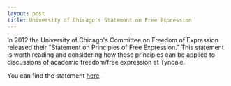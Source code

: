 ```yaml
---
layout: post
title: University of Chicago's Statement on Free Expression
---
```


In 2012 the University of Chicago's Committee on Freedom of Expression released their "Statement on Principles of Free Expression." This statement is worth reading and considering how these principles can be applied to discussions of academic freedom/free expression at Tyndale.

You can find the statement [here](https://freeexpression.uchicago.edu/page/statement-principles-free-expression).
